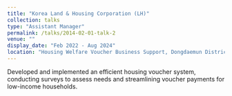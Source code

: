 ```yaml
---
title: "Korea Land & Housing Corporation (LH)"
collection: talks
type: "Assistant Manager"
permalink: /talks/2014-02-01-talk-2
venue: ""
display_date: "Feb 2022 - Aug 2024"
location: "Housing Welfare Voucher Business Support, Dongdaemun District, Seoul, South Korea"
---
```


Developed and implemented an efficient housing voucher system, conducting surveys to assess needs and streamlining voucher payments for low-income households.
